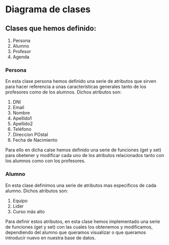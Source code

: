 # Diagrama de clases

## Clases que hemos definido:
1. Persona
2. Alumno
3. Profesor
4. Agenda

### Persona
En esta clase persona hemos definido una serie de atributos que sirven para hacer referencia a unas características generales tanto de los profesores como de los alumnos.
Dichos atributos son:
1. DNI
2. Email
3. Nombre
4. Apellido1
5. Apellido2
6. Teléfono
7. Direccion POstal
8. Fecha de Nacimiento

Para ello en dicha calse hemos definido una serie de funciones (get y set) para obetener y modificar cada uno de los atributos relacionados tanto con los alumnos como con los profesores.

### Alumno
En esta clase definimos una serie de atributos mas especificos de cada alumno.
Dichos atributos son:
1. Equipo
2. Lider
3. Curso más alto

Para definir estos atributos, en esta clase hemos implementado una serie de funciones (get y set) con las cuales los obtenemos y modificamos, dependiendo del alumno que queramos visualizar o que queramos introducir nuevo en nuestra base de datos.
